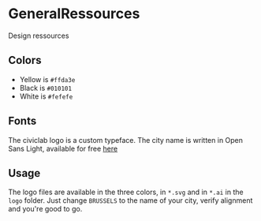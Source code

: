 # GeneralRessources
Design ressources

## Colors

* Yellow is `#ffda3e`
* Black is `#010101`
* White is `#fefefe`

## Fonts

The civiclab logo is a custom typeface.
The city name is written in Open Sans Light, available for free [here](https://fonts.google.com/specimen/Open+Sans)

## Usage

The logo files are available in the three colors, in `*.svg` and in `*.ai`  in the `logo` folder. Just change `BRUSSELS` to the name of your city, verify alignment and you're good to go.
